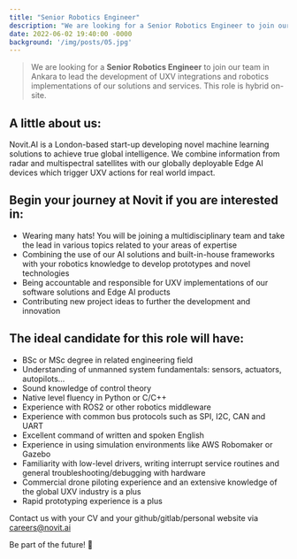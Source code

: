 ```yaml
---
title: "Senior Robotics Engineer"
description: "We are looking for a Senior Robotics Engineer to join our team in Ankara to lead the development of UXV integrations and robotics implementations of our solutions and services. This role is hybrid on-site."
date: 2022-06-02 19:40:00 -0000
background: '/img/posts/05.jpg'
---
```



> We are looking for a **Senior Robotics Engineer** to join our team in Ankara to lead the development of UXV integrations and robotics implementations of our solutions and services. This role is hybrid on-site. 

## A little about us:
Novit.AI is a London-based start-up developing novel machine learning solutions to achieve true global intelligence. We combine information from radar and multispectral satellites with our globally deployable Edge AI devices which trigger UXV actions for real world impact.
  
## Begin your journey at Novit if you are interested in:
* Wearing many hats! You will be joining a multidisciplinary team and take the lead in various topics related to your areas of expertise
* Combining the use of our AI solutions and built-in-house frameworks with your robotics knowledge to develop prototypes and novel technologies
* Being accountable and responsible for UXV implementations of our software solutions and Edge AI products
* Contributing new project ideas to further the development and innovation
  
## The ideal candidate for this role will have:
* BSc or MSc degree in related engineering field
* Understanding of unmanned system fundamentals: sensors, actuators, autopilots…
* Sound knowledge of control theory
* Native level fluency in Python or C/C++
* Experience with ROS2 or other robotics middleware
* Experience with common bus protocols such as SPI, I2C, CAN and UART
* Excellent command of written and spoken English
* Experience in using simulation environments like AWS Robomaker or Gazebo
* Familiarity with low-level drivers, writing interrupt service routines and general troubleshooting/debugging with hardware
* Commercial drone piloting experience and an extensive knowledge of the global UXV industry is a plus
* Rapid prototyping experience is a plus
  
Contact us with your CV and your github/gitlab/personal website via careers@novit.ai

Be part of the future! 🚀

